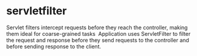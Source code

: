 # servletfilter
Servlet filters intercept requests before they reach the controller, making them ideal for coarse-grained tasks 
Application uses ServletFilter to filter the request and response before they send requests to the controller and before sending response to the client.
